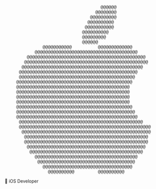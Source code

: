 <div align="center">
<pre>
                                @@@@@@             
                              @@@@@@@@             
                            @@@@@@@@@@             
                           @@@@@@@@@@              
                          @@@@@@@@@@@              
                         @@@@@@@@@@                
                         @@@@@@@@@                 
                         @@@@@@                    
          @@@@@@@@@@@          @@@@@@@@@@@@@       
       @@@@@@@@@@@@@@@@@@@@@@@@@@@@@@@@@@@@@@@     
    @@@@@@@@@@@@@@@@@@@@@@@@@@@@@@@@@@@@@@@@@@@@@  
   @@@@@@@@@@@@@@@@@@@@@@@@@@@@@@@@@@@@@@@@@@@@@@@ 
  @@@@@@@@@@@@@@@@@@@@@@@@@@@@@@@@@@@@@@@@@@@@@@   
 @@@@@@@@@@@@@@@@@@@@@@@@@@@@@@@@@@@@@@@@@@@@@     
 @@@@@@@@@@@@@@@@@@@@@@@@@@@@@@@@@@@@@@@@@@@@      
@@@@@@@@@@@@@@@@@@@@@@@@@@@@@@@@@@@@@@@@@@@@       
@@@@@@@@@@@@@@@@@@@@@@@@@@@@@@@@@@@@@@@@@@@        
@@@@@@@@@@@@@@@@@@@@@@@@@@@@@@@@@@@@@@@@@@@        
@@@@@@@@@@@@@@@@@@@@@@@@@@@@@@@@@@@@@@@@@@@        
@@@@@@@@@@@@@@@@@@@@@@@@@@@@@@@@@@@@@@@@@@@        
@@@@@@@@@@@@@@@@@@@@@@@@@@@@@@@@@@@@@@@@@@@@       
@@@@@@@@@@@@@@@@@@@@@@@@@@@@@@@@@@@@@@@@@@@@@      
@@@@@@@@@@@@@@@@@@@@@@@@@@@@@@@@@@@@@@@@@@@@@@     
 @@@@@@@@@@@@@@@@@@@@@@@@@@@@@@@@@@@@@@@@@@@@@@@   
 @@@@@@@@@@@@@@@@@@@@@@@@@@@@@@@@@@@@@@@@@@@@@@@@@@
  @@@@@@@@@@@@@@@@@@@@@@@@@@@@@@@@@@@@@@@@@@@@@@@@@
   @@@@@@@@@@@@@@@@@@@@@@@@@@@@@@@@@@@@@@@@@@@@@@@ 
   @@@@@@@@@@@@@@@@@@@@@@@@@@@@@@@@@@@@@@@@@@@@@@@ 
    @@@@@@@@@@@@@@@@@@@@@@@@@@@@@@@@@@@@@@@@@@@@@  
     @@@@@@@@@@@@@@@@@@@@@@@@@@@@@@@@@@@@@@@@@@@   
       @@@@@@@@@@@@@@@@@@@@@@@@@@@@@@@@@@@@@@@     
        @@@@@@@@@@@@@@@@@@@@@@@@@@@@@@@@@@@@@      
          @@@@@@@@@@@@@@@@@@@@@@@@@@@@@@@@@@       
            @@@@@@@@@@         @@@@@@@@@@          
</pre>
</div>
🍎 iOS Developer
